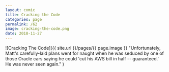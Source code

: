```yaml
---
layout: comic
title: Cracking the Code
categories: page
permalink: /62
image: cracking-the-code.png
date: 2018-11-27
---
```


![Cracking The Code]({{ site.url }}/pages/{{ page.image }} "Unfortunately, Matt's carefully-laid plans went for naught when he was seduced by one of those Oracle cars saying he could 'cut his AWS bill in half -- guaranteed.' He was never seen again." )